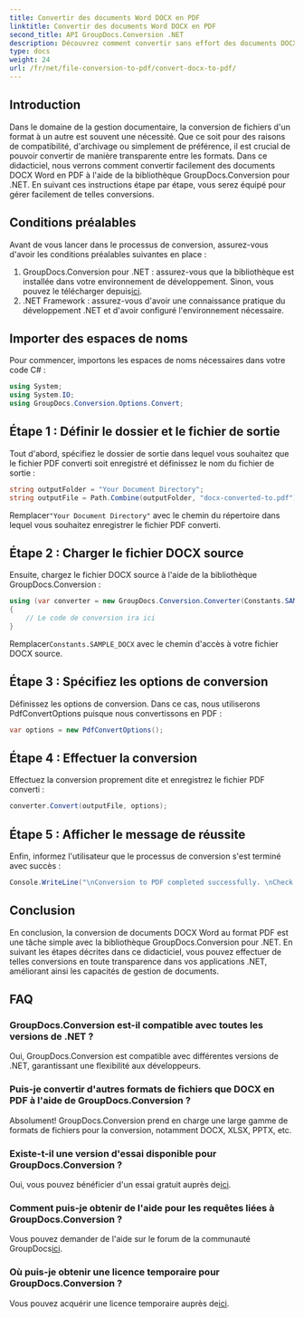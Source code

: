 ```yaml
---
title: Convertir des documents Word DOCX en PDF
linktitle: Convertir des documents Word DOCX en PDF
second_title: API GroupDocs.Conversion .NET
description: Découvrez comment convertir sans effort des documents DOCX Word en PDF à l'aide de GroupDocs.Conversion pour .NET. Améliorez vos capacités de gestion de documents.
type: docs
weight: 24
url: /fr/net/file-conversion-to-pdf/convert-docx-to-pdf/
---
```

## Introduction
Dans le domaine de la gestion documentaire, la conversion de fichiers d'un format à un autre est souvent une nécessité. Que ce soit pour des raisons de compatibilité, d'archivage ou simplement de préférence, il est crucial de pouvoir convertir de manière transparente entre les formats. Dans ce didacticiel, nous verrons comment convertir facilement des documents DOCX Word en PDF à l'aide de la bibliothèque GroupDocs.Conversion pour .NET. En suivant ces instructions étape par étape, vous serez équipé pour gérer facilement de telles conversions.
## Conditions préalables
Avant de vous lancer dans le processus de conversion, assurez-vous d'avoir les conditions préalables suivantes en place :
1.  GroupDocs.Conversion pour .NET : assurez-vous que la bibliothèque est installée dans votre environnement de développement. Sinon, vous pouvez le télécharger depuis[ici](https://releases.groupdocs.com/conversion/net/).
2. .NET Framework : assurez-vous d'avoir une connaissance pratique du développement .NET et d'avoir configuré l'environnement nécessaire.

## Importer des espaces de noms
Pour commencer, importons les espaces de noms nécessaires dans votre code C# :
```csharp
using System;
using System.IO;
using GroupDocs.Conversion.Options.Convert;
```
## Étape 1 : Définir le dossier et le fichier de sortie
Tout d'abord, spécifiez le dossier de sortie dans lequel vous souhaitez que le fichier PDF converti soit enregistré et définissez le nom du fichier de sortie :
```csharp
string outputFolder = "Your Document Directory";
string outputFile = Path.Combine(outputFolder, "docx-converted-to.pdf");
```
 Remplacer`"Your Document Directory"` avec le chemin du répertoire dans lequel vous souhaitez enregistrer le fichier PDF converti.
## Étape 2 : Charger le fichier DOCX source
Ensuite, chargez le fichier DOCX source à l'aide de la bibliothèque GroupDocs.Conversion :
```csharp
using (var converter = new GroupDocs.Conversion.Converter(Constants.SAMPLE_DOCX))
{
    // Le code de conversion ira ici
}
```
 Remplacer`Constants.SAMPLE_DOCX` avec le chemin d'accès à votre fichier DOCX source.
## Étape 3 : Spécifiez les options de conversion
Définissez les options de conversion. Dans ce cas, nous utiliserons PdfConvertOptions puisque nous convertissons en PDF :
```csharp
var options = new PdfConvertOptions();
```
## Étape 4 : Effectuer la conversion
Effectuez la conversion proprement dite et enregistrez le fichier PDF converti :
```csharp
converter.Convert(outputFile, options);
```
## Étape 5 : Afficher le message de réussite
Enfin, informez l'utilisateur que le processus de conversion s'est terminé avec succès :
```csharp
Console.WriteLine("\nConversion to PDF completed successfully. \nCheck output in {0}", outputFolder);
```

## Conclusion
En conclusion, la conversion de documents DOCX Word au format PDF est une tâche simple avec la bibliothèque GroupDocs.Conversion pour .NET. En suivant les étapes décrites dans ce didacticiel, vous pouvez effectuer de telles conversions en toute transparence dans vos applications .NET, améliorant ainsi les capacités de gestion de documents.
## FAQ
### GroupDocs.Conversion est-il compatible avec toutes les versions de .NET ?
Oui, GroupDocs.Conversion est compatible avec différentes versions de .NET, garantissant une flexibilité aux développeurs.
### Puis-je convertir d'autres formats de fichiers que DOCX en PDF à l'aide de GroupDocs.Conversion ?
Absolument! GroupDocs.Conversion prend en charge une large gamme de formats de fichiers pour la conversion, notamment DOCX, XLSX, PPTX, etc.
### Existe-t-il une version d'essai disponible pour GroupDocs.Conversion ?
 Oui, vous pouvez bénéficier d'un essai gratuit auprès de[ici](https://releases.groupdocs.com/).
### Comment puis-je obtenir de l'aide pour les requêtes liées à GroupDocs.Conversion ?
 Vous pouvez demander de l'aide sur le forum de la communauté GroupDocs[ici](https://forum.groupdocs.com/c/conversion/11).
### Où puis-je obtenir une licence temporaire pour GroupDocs.Conversion ?
 Vous pouvez acquérir une licence temporaire auprès de[ici](https://purchase.groupdocs.com/temporary-license/).